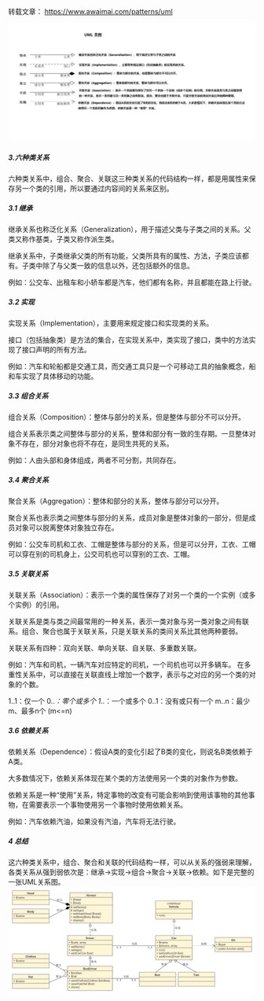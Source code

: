 转载文章： https://www.awaimai.com/patterns/uml

![UML类图](https://github.com/twangithub/TwanLib/blob/master/assets/UML%E7%B1%BB%E5%9B%BE2.png)

##### 3.六种类关系
六种类关系中，组合、聚合、关联这三种类关系的代码结构一样，都是用属性来保存另一个类的引用，所以要通过内容间的关系来区别。

##### 3.1 继承
继承关系也称泛化关系（Generalization），用于描述父类与子类之间的关系。父类又称作基类，子类又称作派生类。

继承关系中，子类继承父类的所有功能，父类所具有的属性、方法，子类应该都有。子类中除了与父类一致的信息以外，还包括额外的信息。

例如：公交车、出租车和小轿车都是汽车，他们都有名称，并且都能在路上行驶。

##### 3.2 实现
实现关系（Implementation），主要用来规定接口和实现类的关系。

接口（包括抽象类）是方法的集合，在实现关系中，类实现了接口，类中的方法实现了接口声明的所有方法。

例如：汽车和轮船都是交通工具，而交通工具只是一个可移动工具的抽象概念，船和车实现了具体移动的功能。

##### 3.3 组合关系
组合关系（Composition）：整体与部分的关系，但是整体与部分不可以分开。

组合关系表示类之间整体与部分的关系，整体和部分有一致的生存期。一旦整体对象不存在，部分对象也将不存在，是同生共死的关系。

例如：人由头部和身体组成，两者不可分割，共同存在。

##### 3.4 聚合关系
聚合关系（Aggregation）：整体和部分的关系，整体与部分可以分开。

聚合关系也表示类之间整体与部分的关系，成员对象是整体对象的一部分，但是成员对象可以脱离整体对象独立存在。

例如：公交车司机和工衣、工帽是整体与部分的关系，但是可以分开，工衣、工帽可以穿在别的司机身上，公交司机也可以穿别的工衣、工帽。

##### 3.5 关联关系
关联关系（Association）：表示一个类的属性保存了对另一个类的一个实例（或多个实例）的引用。

关联关系是类与类之间最常用的一种关系，表示一类对象与另一类对象之间有联系。组合、聚合也属于关联关系，只是关联关系的类间关系比其他两种要弱。

关联关系有四种：双向关联、单向关联、自关联、多重数关联。

例如：汽车和司机，一辆汽车对应特定的司机，一个司机也可以开多辆车。
在多重性关系中，可以直接在关联直线上增加一个数字，表示与之对应的另一个类的对象的个数。

1..1：仅一个
0..*：零个或多个
1..*：一个或多个
0..1：没有或只有一个
m..n：最少m、最多n个 (m<=n)

##### 3.6 依赖关系
依赖关系（Dependence）：假设A类的变化引起了B类的变化，则说名B类依赖于A类。

大多数情况下，依赖关系体现在某个类的方法使用另一个类的对象作为参数。

依赖关系是一种“使用”关系，特定事物的改变有可能会影响到使用该事物的其他事物，在需要表示一个事物使用另一个事物时使用依赖关系。

例如：汽车依赖汽油，如果没有汽油，汽车将无法行驶。

##### 4 总结
这六种类关系中，组合、聚合和关联的代码结构一样，可以从关系的强弱来理解，各类关系从强到弱依次是：继承→实现→组合→聚合→关联→依赖。如下是完整的一张UML关系图。
![](https://github.com/twangithub/TwanLib/blob/master/assets/whole.png)
